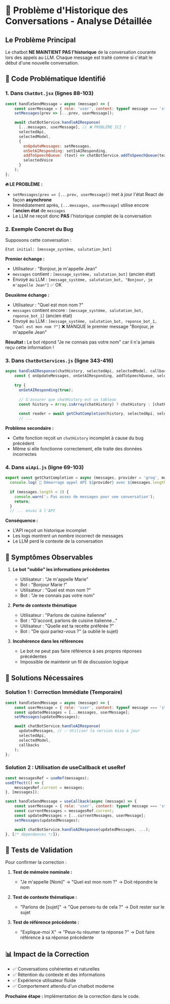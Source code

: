 # 🚨 Problème d'Historique des Conversations - Analyse Détaillée

## Le Problème Principal

Le chatbot **NE MAINTIENT PAS l'historique** de la conversation courante lors des appels au LLM. Chaque message est traité comme si c'était le début d'une nouvelle conversation.

## 📍 Code Problématique Identifié

### 1. **Dans `ChatBot.jsx` (lignes 88-103)**

```javascript
const handleSendMessage = async (message) => {
    const userMessage = { role: 'user', content: typeof message === 'string' ? message : message.content };
    setMessages(prev => [...prev, userMessage]);

    await chatBotService.handleAIResponse(
      [...messages, userMessage], // ❌ PROBLÈME ICI !
      selectedApi,
      selectedModel,
      {
        onUpdateMessages: setMessages,
        onSetAIResponding: setIsAIResponding,
        addToSpeechQueue: (text) => chatBotService.addToSpeechQueue(text, selectedVoice, handleTTSComplete),
        selectedVoice
      }
    );
};
```

**🔥 LE PROBLÈME :**
- `setMessages(prev => [...prev, userMessage])` met à jour l'état React de façon **asynchrone**
- Immédiatement après, `[...messages, userMessage]` utilise encore l'**ancien état** de `messages`
- Le LLM ne reçoit donc **PAS** l'historique complet de la conversation

### 2. **Exemple Concret du Bug**

Supposons cette conversation :
```
État initial: [message_système, salutation_bot]
```

**Premier échange :**
- Utilisateur : "Bonjour, je m'appelle Jean"
- `messages` contient : `[message_système, salutation_bot]` (ancien état)
- Envoyé au LLM : `[message_système, salutation_bot, "Bonjour, je m'appelle Jean"]` ✅ OK

**Deuxième échange :**
- Utilisateur : "Quel est mon nom ?"
- `messages` contient encore : `[message_système, salutation_bot, reponse_bot_1]` (ancien état)
- Envoyé au LLM : `[message_système, salutation_bot, reponse_bot_1, "Quel est mon nom ?"]` ❌ MANQUE le premier message "Bonjour, je m'appelle Jean"

**Résultat :** Le bot répond "Je ne connais pas votre nom" car il n'a jamais reçu cette information !

### 3. **Dans `ChatBotServices.js` (ligne 343-416)**

```javascript
async handleAIResponse(chatHistory, selectedApi, selectedModel, callbacks) {
    const { onUpdateMessages, onSetAIResponding, addToSpeechQueue, selectedVoice, onQueueEmpty } = callbacks;
    
    try {
      onSetAIResponding(true);
      
      // S'assurer que chatHistory est un tableau
      const history = Array.isArray(chatHistory) ? chatHistory : [chatHistory];
      
      const reader = await getChatCompletion(history, selectedApi, selectedModel)
      // ...
```

**Problème secondaire :** 
- Cette fonction reçoit un `chatHistory` incomplet à cause du bug précédent
- Même si elle fonctionne correctement, elle traite des données incorrectes

### 4. **Dans `aiApi.js` (ligne 69-103)**

```javascript
export const getChatCompletion = async (messages, provider = 'groq', model = 'llama-3.3-70b-versatile') => {
  console.log(`🤖 Démarrage appel API ${provider} avec ${messages.length} messages`);
  
  if (messages.length < 2) {
    console.warn('⚠️ Pas assez de messages pour une conversation');
    return;
  }
  // ... envoi à l'API
```

**Conséquence :** 
- L'API reçoit un historique incomplet
- Les logs montrent un nombre incorrect de messages
- Le LLM perd le contexte de la conversation

## 🎯 Symptômes Observables

1. **Le bot "oublie" les informations précédentes**
   - Utilisateur : "Je m'appelle Marie"
   - Bot : "Bonjour Marie !"
   - Utilisateur : "Quel est mon nom ?"
   - Bot : "Je ne connais pas votre nom"

2. **Perte de contexte thématique**
   - Utilisateur : "Parlons de cuisine italienne"
   - Bot : "D'accord, parlons de cuisine italienne..."
   - Utilisateur : "Quelle est ta recette préférée ?"
   - Bot : "De quoi parlez-vous ?" (a oublié le sujet)

3. **Incohérence dans les références**
   - Le bot ne peut pas faire référence à ses propres réponses précédentes
   - Impossible de maintenir un fil de discussion logique

## 🔧 Solutions Nécessaires

### Solution 1 : Correction Immédiate (Temporaire)
```javascript
const handleSendMessage = async (message) => {
    const userMessage = { role: 'user', content: typeof message === 'string' ? message : message.content };
    const updatedMessages = [...messages, userMessage];
    setMessages(updatedMessages);

    await chatBotService.handleAIResponse(
      updatedMessages, // ✅ Utiliser la version mise à jour
      selectedApi,
      selectedModel,
      callbacks
    );
};
```

### Solution 2 : Utilisation de useCallback et useRef
```javascript
const messagesRef = useRef(messages);
useEffect(() => {
    messagesRef.current = messages;
}, [messages]);

const handleSendMessage = useCallback(async (message) => {
    const userMessage = { role: 'user', content: typeof message === 'string' ? message : message.content };
    const currentMessages = messagesRef.current;
    const updatedMessages = [...currentMessages, userMessage];
    setMessages(updatedMessages);

    await chatBotService.handleAIResponse(updatedMessages, ...);
}, [/* dépendances */]);
```

## 🧪 Tests de Validation

Pour confirmer la correction :

1. **Test de mémoire nominale :**
   - "Je m'appelle [Nom]" → "Quel est mon nom ?" → Doit répondre le nom

2. **Test de contexte thématique :**
   - "Parlons de [sujet]" → "Que penses-tu de cela ?" → Doit rester sur le sujet

3. **Test de référence précédente :**
   - "Explique-moi X" → "Peux-tu résumer ta réponse ?" → Doit faire référence à sa réponse précédente

## 📊 Impact de la Correction

- ✅ Conversations cohérentes et naturelles
- ✅ Rétention du contexte et des informations
- ✅ Expérience utilisateur fluide
- ✅ Comportement attendu d'un chatbot moderne

**Prochaine étape :** Implémentation de la correction dans le code.